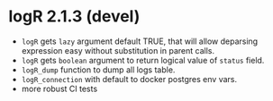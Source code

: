 # logR 2.1.3 (devel)

* `logR` gets `lazy` argument default TRUE, that will allow deparsing expression easy without substitution in parent calls.
* `logR` gets `boolean` argument to return logical value of `status` field.
* `logR_dump` function to dump all logs table.
* `logR_connection` with default to docker postgres env vars.
* more robust CI tests